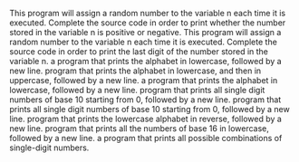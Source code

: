 This program will assign a random number to the variable n each time it is executed. Complete the source code in order to print whether the number stored in the variable n is positive or negative.
This program will assign a random number to the variable n each time it is executed. Complete the source code in order to print the last digit of the number stored in the variable n.
a program that prints the alphabet in lowercase, followed by a new line.
program that prints the alphabet in lowercase, and then in uppercase, followed by a new line.
a program that prints the alphabet in lowercase, followed by a new line.
 program that prints all single digit numbers of base 10 starting from 0, followed by a new line.
program that prints all single digit numbers of base 10 starting from 0, followed by a new line.
program that prints the lowercase alphabet in reverse, followed by a new line.
program that prints all the numbers of base 16 in lowercase, followed by a new line.
a program that prints all possible combinations of single-digit numbers.
